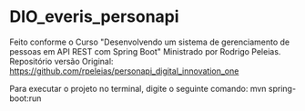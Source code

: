 # DIO_everis_personapi

Feito conforme o Curso "Desenvolvendo um sistema de gerenciamento de pessoas em API REST com Spring Boot"
Ministrado por Rodrigo Peleias.
Repositório versão Original: https://github.com/rpeleias/personapi_digital_innovation_one

Para executar o projeto no terminal, digite o seguinte comando:
mvn spring-boot:run

